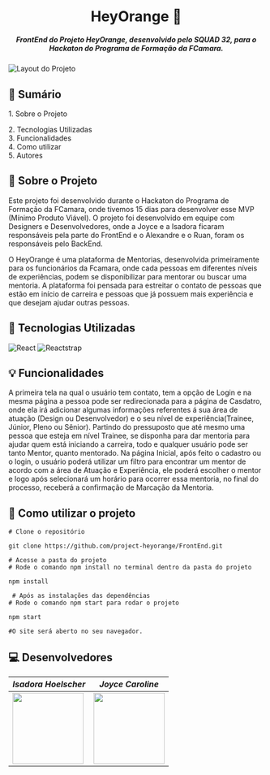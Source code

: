 <h1 align="center">HeyOrange 🍊</h1>
<h5 align="center">FrontEnd do Projeto HeyOrange, desenvolvido pelo SQUAD 32, para o Hackaton do Programa de Formação da FCamara.</h5>

<img src = "https://cdn.discordapp.com/attachments/958876722193895484/964352798487638026/Captura_de_tela_de_2022-04-14_23-12-23.png" alt="Layout do Projeto">


## :mega: Sumário
<div>
  <a>1. Sobre o Projeto</a>  
  
  <a>2. Tecnologias Utilizadas</a>  
  <a>3. Funcionalidades</a>  
  <a>4. Como utilizar</a>   
  <a>5. Autores</a>
</div>


## :memo: Sobre o Projeto

Este projeto foi desenvolvido durante o Hackaton do Programa de Formação da FCamara, onde tivemos 15 dias para desenvolver esse MVP
(Mínimo Produto Viável). O projeto foi desenvolvido em equipe com Designers e Desenvolvedores, onde a Joyce e a Isadora ficaram responsáveis pela parte do FrontEnd e o Alexandre e o Ruan, foram os responsáveis pelo BackEnd.

O HeyOrange é uma plataforma de Mentorias, desenvolvida primeiramente para os funcionários da Fcamara, onde cada pessoas em diferentes níveis de experiências, podem se disponibilizar para mentorar ou buscar uma mentoria. A plataforma foi pensada para estreitar o contato de pessoas que estão em início de carreira e pessoas que já possuem mais experiência e que desejam ajudar outras pessoas.

## :floppy_disk: Tecnologias Utilizadas
![React](https://img.shields.io/badge/react-%23563D7C.svg?style=for-the-badge&logo=react&logoColor=white)
![Reactstrap](https://img.shields.io/badge/reactstrap-%23323330.svg?style=for-the-badge&logo=react&logoColor=%23F7DF1E)
  



## :bulb: Funcionalidades
  A primeira tela na qual o usuário tem contato, tem a opção de Login e na mesma página a pessoa pode ser redirecionada para a página de Casdatro, onde ela irá adicionar algumas informações referentes á sua área de atuação (Design ou Desenvolvedor) e o seu nível de experiência(Trainee, Júnior, Pleno ou Sênior). Partindo do pressuposto que até mesmo uma pessoa que esteja em nível Trainee, se disponha para dar mentoria para ajudar quem está iniciando a carreira, todo e qualquer usuário pode ser tanto Mentor, quanto mentorado.
  Na página Inicial, após feito o cadastro ou o login, o usuário poderá utilizar um filtro para encontrar um mentor de acordo com a área de Atuação e Experiência, ele poderá escolher o mentor e logo após selecionará um horário para ocorrer essa mentoria, no final do processo, receberá a confirmação de Marcação da Mentoria.



## :pushpin: Como utilizar o projeto
  ```
  # Clone o repositório
  
  git clone https://github.com/project-heyorange/FrontEnd.git
  
  # Acesse a pasta do projeto 
  # Rode o comando npm install no terminal dentro da pasta do projeto
  
  npm install

   # Após as instalações das dependências
  # Rode o comando npm start para rodar o projeto
  
  npm start
  
  #O site será aberto no seu navegador.
  ```


## :computer: Desenvolvedores
|_Isadora Hoelscher_|_Joyce Caroline_|
|---|---|
|<img src="https://github.com/isahoelscher.png" width="140">|<img src="https://github.com/joyce-caroline.png" width="140">|
  


